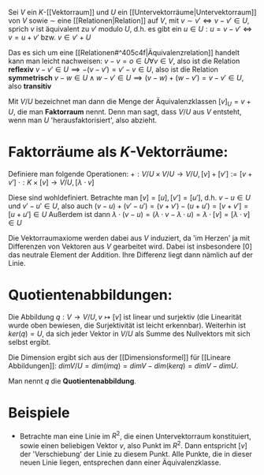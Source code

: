 Sei $V$ ein $K$-[[Vektorraum]] und $U$ ein [[Untervektorräume|Untervektorraum]] von $V$ sowie $\sim$ eine [[Relationen|Relation]] auf $V$, mit $v \sim v' \Leftrightarrow v - v' \in U$, sprich $v$ ist äquivalent zu $v'$ modulo $U$, d.h. es gibt ein $u \in U: u = v - v' \Leftrightarrow v = u + v'$ bzw. $v \in v' + U$ 

Das es sich um eine [[Relationen#^405c4f|Äquivalenzrelation]] handelt kann man leicht nachweisen:
$v - v = o \in U \forall v \in V$, also ist die Relation **reflexiv**
$v - v' \in U \implies -(v - v') = v' - v \in U$, also ist die Relation **symmetrisch**
$v -w \in U \land w - v' \in U \implies (v - w) + (w - v') = v - v' \in U$, also **transitiv**

Mit $V / U$ bezeichnet man dann die Menge der Äquivalenzklassen $[v]_U = v + U$, die man **Faktorraum** nennt. Denn man sagt, dass $V / U$ aus $V$ entsteht, wenn man $U$ 'herausfaktorisiert', also abzieht.

# Faktorräume als $K$-Vektorräume:
Definiere man folgende Operationen:
$+ : V/U \times V/U \rightarrow V/U, [v] + [v'] := [v + v']$ 
$\cdot: K \times [v] \rightarrow V/U, [\lambda \cdot v]$ 

Diese sind wohldefiniert. 
	Betrachte man $[v] = [u], [v'] = [u']$, d.h. $v - u \in U$ und $v' - u' \in U$, also auch $(v - u) + (v' - u') = (v + v') - (u + u') = [v + v'] = [u + u'] \in U$ 
	Außerdem ist dann $\lambda \cdot (v - u) = (\lambda \cdot v - \lambda \cdot u) = \lambda \cdot [v] = [\lambda \cdot v] \in U$

Die Vektorraumaxiome werden dabei aus $V$ induziert, da 'im Herzen' ja mit Differenzen von Vektoren aus $V$ gearbeitet wird. Dabei ist insbesondere $[0]$ das neutrale Element der Addition. Ihre Differenz liegt dann nämlich auf der Linie.

# Quotientenabbildungen:
Die Abbildung $q: V \rightarrow V / U, v \mapsto [v]$ ist linear und surjektiv (die Linearität wurde oben bewiesen, die Surjektivität ist leicht erkennbar).
Weiterhin ist $ker (q) = U$, da sich jeder Vektor in $V / U$ als Summe des Nullvektors mit sich selbst ergibt.

Die Dimension ergibt sich aus der [[Dimensionsformel]] für [[Lineare Abbildungen]]:
$dim V / U = dim(imq) = dim V - dim(ker q) = dim V - dim U$.

Man nennt $q$ die **Quotientenabbildung**.
# Beispiele
- Betrachte man eine Linie im $R^2$, die einen Untervektorraum konstituiert, sowie einen beliebigen Vektor $v$, also Punkt im $R^2$. Dann entspricht $[v]$ der 'Verschiebung' der Linie zu diesem Punkt. Alle Punkte, die in dieser neuen Linie liegen, entsprechen dann einer Äquivalenzklasse.

